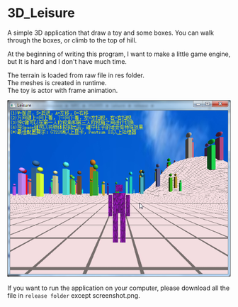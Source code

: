 # 3D_Leisure
A simple 3D application that draw a toy and some boxes. You can walk through the boxes, or climb to the top of hill.  

At the beginning of writing this program, I want to make a little game engine, but It is hard and I don't have much time.  

The terrain is loaded from raw file in res folder.   
The meshes is created in runtime.  
The toy is actor with frame animation.  


![screenshot](https://github.com/qiminixi/3D_Leisure/blob/master/release/screenshot.png)

If you want to run the application on your computer, please download all the file in `release folder` except screenshot.png.
